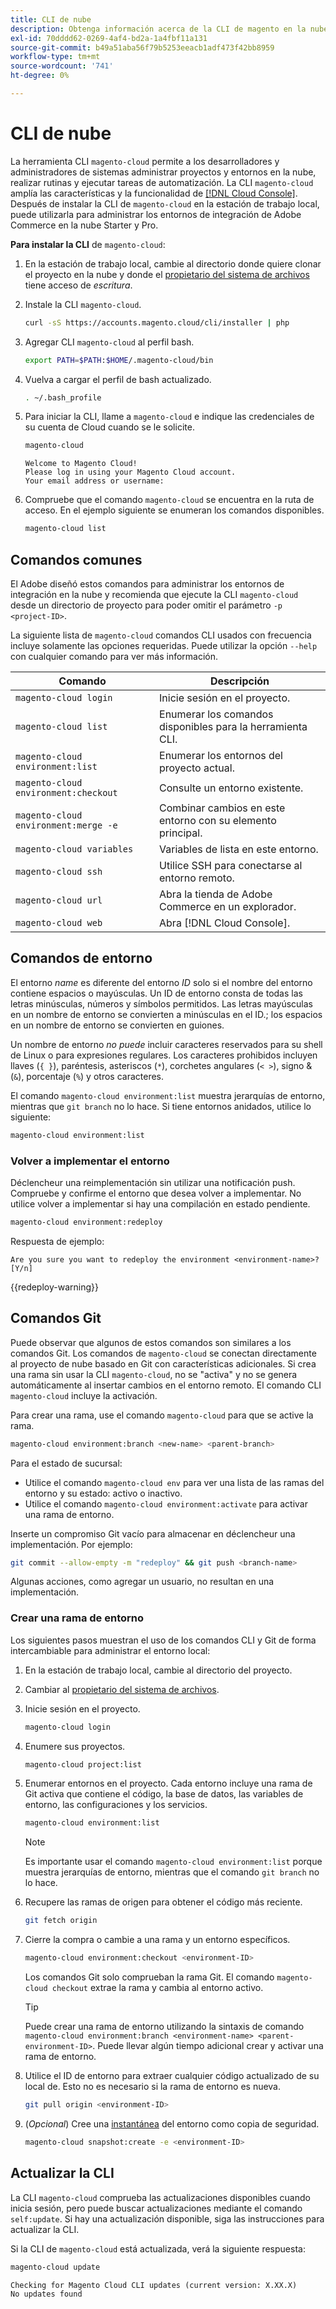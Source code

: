 ```yaml
---
title: CLI de nube
description: Obtenga información acerca de la CLI de magento en la nube y cómo le ayuda a administrar los entornos de desarrollo local para su proyecto de infraestructura de Adobe Commerce en la nube.
exl-id: 70dddd62-0269-4af4-bd2a-1a4fbf11a131
source-git-commit: b49a51aba56f79b5253eeacb1adf473f42bb8959
workflow-type: tm+mt
source-wordcount: '741'
ht-degree: 0%

---
```



# CLI de nube

La herramienta CLI `magento-cloud` permite a los desarrolladores y administradores de sistemas administrar proyectos y entornos en la nube, realizar rutinas y ejecutar tareas de automatización. La CLI `magento-cloud` amplía las características y la funcionalidad de [[!DNL Cloud Console]](../../get-started/cloud-console.md). Después de instalar la CLI de `magento-cloud` en la estación de trabajo local, puede utilizarla para administrar los entornos de integración de Adobe Commerce en la nube Starter y Pro.

**Para instalar la CLI** de `magento-cloud`:

1. En la estación de trabajo local, cambie al directorio donde quiere clonar el proyecto en la nube y donde el [propietario del sistema de archivos](https://experienceleague.adobe.com/docs/commerce-operations/installation-guide/prerequisites/file-system/configure-permissions.html) tiene acceso de _escritura_.

1. Instale la CLI `magento-cloud`.

   ```bash
   curl -sS https://accounts.magento.cloud/cli/installer | php
   ```

1. Agregar CLI `magento-cloud` al perfil bash.

   ```bash
   export PATH=$PATH:$HOME/.magento-cloud/bin
   ```

1. Vuelva a cargar el perfil de bash actualizado.

   ```bash
   . ~/.bash_profile
   ```

1. Para iniciar la CLI, llame a `magento-cloud` e indique las credenciales de su cuenta de Cloud cuando se le solicite.

   ```bash
   magento-cloud
   ```

   ```
   Welcome to Magento Cloud!
   Please log in using your Magento Cloud account.
   Your email address or username:
   ```

1. Compruebe que el comando `magento-cloud` se encuentra en la ruta de acceso. En el ejemplo siguiente se enumeran los comandos disponibles.

   ```bash
   magento-cloud list
   ```

## Comandos comunes

El Adobe diseñó estos comandos para administrar los entornos de integración en la nube y recomienda que ejecute la CLI `magento-cloud` desde un directorio de proyecto para poder omitir el parámetro `-p <project-ID>`.

La siguiente lista de `magento-cloud` comandos CLI usados con frecuencia incluye solamente las opciones requeridas. Puede utilizar la opción `--help` con cualquier comando para ver más información.

| Comando | Descripción |
| ------------------------------------ | -------------------------------------------------- |
| `magento-cloud login` | Inicie sesión en el proyecto. |
| `magento-cloud list` | Enumerar los comandos disponibles para la herramienta CLI. |
| `magento-cloud environment:list` | Enumerar los entornos del proyecto actual. |
| `magento-cloud environment:checkout` | Consulte un entorno existente. |
| `magento-cloud environment:merge -e` | Combinar cambios en este entorno con su elemento principal. |
| `magento-cloud variables` | Variables de lista en este entorno. |
| `magento-cloud ssh` | Utilice SSH para conectarse al entorno remoto. |
| `magento-cloud url` | Abra la tienda de Adobe Commerce en un explorador. |
| `magento-cloud web` | Abra [!DNL Cloud Console]. |

## Comandos de entorno

El entorno _name_ es diferente del entorno _ID_ solo si el nombre del entorno contiene espacios o mayúsculas. Un ID de entorno consta de todas las letras minúsculas, números y símbolos permitidos. Las letras mayúsculas en un nombre de entorno se convierten a minúsculas en el ID.; los espacios en un nombre de entorno se convierten en guiones.

Un nombre de entorno _no puede_ incluir caracteres reservados para su shell de Linux o para expresiones regulares. Los caracteres prohibidos incluyen llaves (`{ }`), paréntesis, asteriscos (`*`), corchetes angulares (`< >`), signo &amp; (`&`), porcentaje (`%`) y otros caracteres.

El comando `magento-cloud environment:list` muestra jerarquías de entorno, mientras que `git branch` no lo hace. Si tiene entornos anidados, utilice lo siguiente:

```bash
magento-cloud environment:list
```

### Volver a implementar el entorno

Déclencheur una reimplementación sin utilizar una notificación push. Compruebe y confirme el entorno que desea volver a implementar. No utilice volver a implementar si hay una compilación en estado pendiente.

```bash
magento-cloud environment:redeploy
```

Respuesta de ejemplo:

```
Are you sure you want to redeploy the environment <environment-name>? [Y/n]
```

{{redeploy-warning}}

## Comandos Git

Puede observar que algunos de estos comandos son similares a los comandos Git. Los comandos de `magento-cloud` se conectan directamente al proyecto de nube basado en Git con características adicionales. Si crea una rama sin usar la CLI `magento-cloud`, no se &quot;activa&quot; y no se genera automáticamente al insertar cambios en el entorno remoto. El comando CLI `magento-cloud` incluye la activación.

Para crear una rama, use el comando `magento-cloud` para que se active la rama.

```bash
magento-cloud environment:branch <new-name> <parent-branch>
```

Para el estado de sucursal:

- Utilice el comando `magento-cloud env` para ver una lista de las ramas del entorno y su estado: activo o inactivo.
- Utilice el comando `magento-cloud environment:activate` para activar una rama de entorno.

Inserte un compromiso Git vacío para almacenar en déclencheur una implementación. Por ejemplo:

```bash
git commit --allow-empty -m "redeploy" && git push <branch-name>
```

Algunas acciones, como agregar un usuario, no resultan en una implementación.

### Crear una rama de entorno

Los siguientes pasos muestran el uso de los comandos CLI y Git de forma intercambiable para administrar el entorno local:

1. En la estación de trabajo local, cambie al directorio del proyecto.

1. Cambiar al [propietario del sistema de archivos](https://experienceleague.adobe.com/docs/commerce-operations/installation-guide/prerequisites/file-system/configure-permissions.html).

1. Inicie sesión en el proyecto.

   ```bash
   magento-cloud login
   ```

1. Enumere sus proyectos.

   ```bash
   magento-cloud project:list
   ```

1. Enumerar entornos en el proyecto. Cada entorno incluye una rama de Git activa que contiene el código, la base de datos, las variables de entorno, las configuraciones y los servicios.

   ```bash
   magento-cloud environment:list
   ```

   >[!NOTE]
   >
   >Es importante usar el comando `magento-cloud environment:list` porque muestra jerarquías de entorno, mientras que el comando `git branch` no lo hace.

1. Recupere las ramas de origen para obtener el código más reciente.

   ```bash
   git fetch origin
   ```

1. Cierre la compra o cambie a una rama y un entorno específicos.

   ```bash
   magento-cloud environment:checkout <environment-ID>
   ```

   Los comandos Git solo comprueban la rama Git. El comando `magento-cloud checkout` extrae la rama y cambia al entorno activo.

   >[!TIP]
   >
   >Puede crear una rama de entorno utilizando la sintaxis de comando `magento-cloud environment:branch <environment-name> <parent-environment-ID>`. Puede llevar algún tiempo adicional crear y activar una rama de entorno.

1. Utilice el ID de entorno para extraer cualquier código actualizado de su local de. Esto no es necesario si la rama de entorno es nueva.

   ```bash
   git pull origin <environment-ID>
   ```

1. (_Opcional_) Cree una [instantánea](../storage/snapshots.md) del entorno como copia de seguridad.

   ```bash
   magento-cloud snapshot:create -e <environment-ID>
   ```

## Actualizar la CLI

La CLI `magento-cloud` comprueba las actualizaciones disponibles cuando inicia sesión, pero puede buscar actualizaciones mediante el comando `self:update`. Si hay una actualización disponible, siga las instrucciones para actualizar la CLI.

Si la CLI de `magento-cloud` está actualizada, verá la siguiente respuesta:

```bash
magento-cloud update
```

```
Checking for Magento Cloud CLI updates (current version: X.XX.X)
No updates found
```
